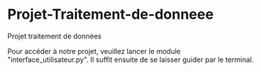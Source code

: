 # Projet-Traitement-de-donneee
Projet traitement de données

Pour accéder à notre projet, veuillez lancer le module "interface_utilisateur.py".
Il suffit ensuite de se laisser guider par le terminal.
